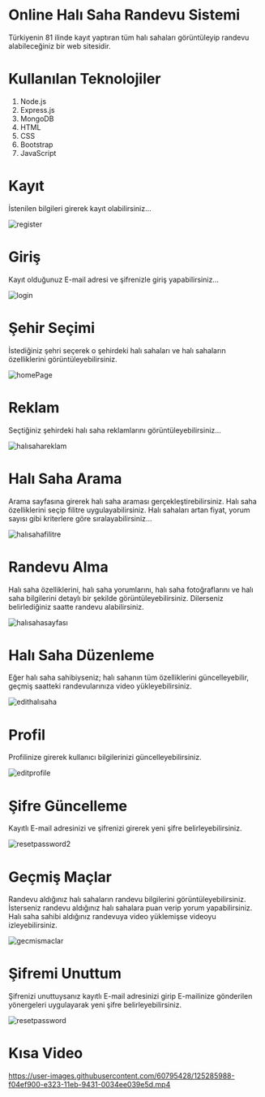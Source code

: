 # Online Halı Saha Randevu Sistemi

Türkiyenin 81 ilinde kayıt yaptıran tüm halı sahaları görüntüleyip randevu alabileceğiniz bir web sitesidir.

# Kullanılan Teknolojiler
1. Node.js
2. Express.js
3. MongoDB
4. HTML
5. CSS
6. Bootstrap
7. JavaScript



# Kayıt

İstenilen bilgileri girerek kayıt olabilirsiniz...

![register](https://user-images.githubusercontent.com/60795428/125277134-bbd63f80-e319-11eb-8c1c-3463a65c76ff.png)

# Giriş

Kayıt olduğunuz E-mail adresi ve şifrenizle giriş yapabilirsiniz...

![login](https://user-images.githubusercontent.com/60795428/125277246-dc9e9500-e319-11eb-92d0-7cbe19c57008.png)


# Şehir Seçimi

İstediğiniz şehri seçerek o şehirdeki halı sahaları ve halı sahaların özelliklerini görüntüleyebilirsiniz.

![homePage](https://user-images.githubusercontent.com/60795428/125276753-410d2480-e319-11eb-8afa-307869641ec0.png)


# Reklam

Seçtiğiniz şehirdeki halı saha reklamlarını görüntüleyebilirsiniz...

![halısahareklam](https://user-images.githubusercontent.com/60795428/125278049-e5439b00-e31a-11eb-8787-ef58a6b5d7dd.png)

# Halı Saha Arama

Arama sayfasına girerek halı saha araması gerçekleştirebilirsiniz. Halı saha özelliklerini seçip filitre uygulayabilirsiniz. Halı sahaları artan fiyat, yorum sayısı gibi kriterlere göre sıralayabilirsiniz...

![halısahafilitre](https://user-images.githubusercontent.com/60795428/125278649-a82bd880-e31b-11eb-8572-c37476f0d2db.png)


# Randevu Alma

Halı saha özelliklerini, halı saha yorumlarını, halı saha fotoğraflarını ve halı saha bilgilerini detaylı bir şekilde görüntüleyebilirsiniz. Dilerseniz belirlediğiniz saatte randevu alabilirsiniz.

![halısahasayfası](https://user-images.githubusercontent.com/60795428/125279221-5fc0ea80-e31c-11eb-96be-e0a1ff1aa124.png)


# Halı Saha Düzenleme

Eğer halı saha sahibiyseniz; halı sahanın tüm özelliklerini güncelleyebilir, geçmiş saatteki randevularınıza video yükleyebilirsiniz.


![edithalısaha](https://user-images.githubusercontent.com/60795428/125279752-fab9c480-e31c-11eb-8a1e-7e9276177438.png)


# Profil

Profilinize girerek kullanıcı bilgilerinizi güncelleyebilirsiniz.

![editprofile](https://user-images.githubusercontent.com/60795428/125280018-44a2aa80-e31d-11eb-9731-25b48a9bad9c.png)

# Şifre Güncelleme

Kayıtlı E-mail adresinizi ve şifrenizi girerek yeni şifre belirleyebilirsiniz.

![resetpassword2](https://user-images.githubusercontent.com/60795428/125280510-cd214b00-e31d-11eb-8405-ce1263ba3948.png)


# Geçmiş Maçlar

Randevu aldığınız halı sahaların randevu bilgilerini görüntüleyebilirsiniz. İsterseniz randevu aldığınız halı sahalara puan verip yorum yapabilirsiniz. Halı saha sahibi aldığınız randevuya video yüklemişse videoyu izleyebilirsiniz.

![gecmismaclar](https://user-images.githubusercontent.com/60795428/125281126-84b65d00-e31e-11eb-84aa-21837dd9f912.png)

# Şifremi Unuttum

Şifrenizi unuttuysanız kayıtlı E-mail adresinizi girip E-mailinize gönderilen yönergeleri uygulayarak yeni şifre belirleyebilirsiniz.

![resetpassword](https://user-images.githubusercontent.com/60795428/125281556-073f1c80-e31f-11eb-8dd9-e505845af002.png)

# Kısa Video



https://user-images.githubusercontent.com/60795428/125285988-f04ef900-e323-11eb-9431-0034ee039e5d.mp4


